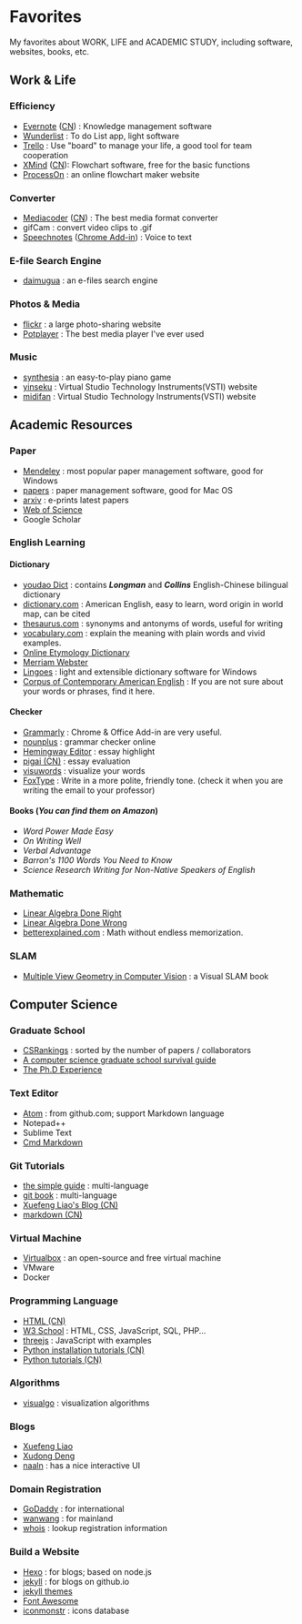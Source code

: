 # Favorites
My favorites about WORK, LIFE and ACADEMIC STUDY, including software, websites, books, etc.

## Work & Life
### Efficiency
- [Evernote](https://evernote.com) ([CN](https://www.yinxiang.com/)) : Knowledge management software
- [Wunderlist](https://www.wunderlist.com/) : To do List app, light software
- [Trello](https://trello.com/) : Use "board" to manage your life, a good tool for team cooperation
- [XMind](http://www.xmind.net/) ([CN](http://www.xmindchina.net/)): Flowchart software, free for the basic functions
- [ProcessOn](https://www.processon.com/) : an online flowchart maker website

### Converter
- [Mediacoder](http://www.mediacoderhq.com/) ([CN](http://www.mediacoder.com.cn/)) : The best media format converter
- gifCam : convert video clips to .gif
- [Speechnotes](https://speechnotes.co/) ([Chrome Add-in](https://chrome.google.com/webstore/detail/speechnotes-speech-to-tex/opekipbefdbacebgkjjdgoiofdbhocok)) : Voice to text

### E-file Search Engine
- [daimugua](http://md5.daimugua.com/) : an e-files search engine

### Photos & Media
- [flickr](https://www.flickr.com/) : a large photo-sharing website
- [Potplayer](http://potplayer.daum.net/) : The best media player I've ever used

### Music
- [synthesia](http://www.synthesiagame.com/) : an easy-to-play piano game
- [yinseku](http://www.yinseku.com/) : Virtual Studio Technology Instruments(VSTI) website
- [midifan](http://www.midifan.com/) : Virtual Studio Technology Instruments(VSTI) website

## Academic Resources
### Paper
- [Mendeley](https://www.mendeley.com/) : most popular paper management software, good for Windows
- [papers](http://papersapp.com/) : paper management software, good for Mac OS
- [arxiv](https://arxiv.org/) : e-prints latest papers
- [Web of Science](www.isiknowledge.com)
- Google Scholar

### English Learning
#### Dictionary
- [youdao Dict](http://dict.youdao.com/?keyfrom=cidian) : contains ***Longman*** and ***Collins*** English-Chinese bilingual dictionary
- [dictionary.com](http://www.dictionary.com/) : American English, easy to learn, word origin in world map, can be cited
- [thesaurus.com](http://www.thesaurus.com/) : synonyms and antonyms of words, useful for writing
- [vocabulary.com](https://www.vocabulary.com/dictionary/) : explain the meaning with plain words and vivid examples.
- [Online Etymology Dictionary](http://etymonline.com/)
- [Merriam Webster](https://www.merriam-webster.com/)
- [Lingoes](http://www.lingoes.cn/) : light and extensible dictionary software for Windows
- [Corpus of Contemporary American English](https://corpus.byu.edu/coca/) : If you are not sure about your words or phrases, find it here.

#### Checker
- [Grammarly](www.grammarly.com/) : Chrome & Office Add-in are very useful.
- [nounplus](https://www.nounplus.net/) : grammar checker online
- [Hemingway Editor](http://www.hemingwayapp.com/) : essay highlight
- [pigai (CN)](http://pigai.org/) : essay evaluation
- [visuwords](https://visuwords.com/) : visualize your words
- [FoxType](labs.foxtype.com/politeness) : Write in a more polite, friendly tone. (check it when you are writing the email to your professor)

#### Books (*You can find them on Amazon*)
- *Word Power Made Easy*
- *On Writing Well*
- *Verbal Advantage*
- *Barron's 1100 Words You Need to Know*
- *Science Research Writing for Non-Native Speakers of English*

### Mathematic
- [Linear Algebra Done Right](https://link.springer.com/book/10.1007%2F978-3-319-11080-6)
- [Linear Algebra Done Wrong](https://www.math.brown.edu/~treil/papers/LADW/book.pdf)
- [betterexplained.com](https://betterexplained.com/) : Math without endless memorization.

### SLAM
- [Multiple View Geometry in Computer Vision](http://www.robots.ox.ac.uk/~vgg/hzbook/) : a Visual SLAM book

## Computer Science
### Graduate School
- [CSRankings](http://csrankings.org/) : sorted by the number of papers / collaborators
- [A computer science graduate school survival guide](http://web.cs.ucla.edu/~palsberg/azuma.html)
- [The Ph.D Experience](http://cseweb.ucsd.edu/~mihir/phd.html)

### Text Editor
- [Atom](https://atom.io/) : from github.com; support Markdown language
- Notepad++
- Sublime Text
- [Cmd Markdown](https://www.zybuluo.com/mdeditor)

### Git Tutorials
- [the simple guide](https://rogerdudler.github.io/git-guide/) : multi-language
- [git book](https://git-scm.com/book) : multi-language
- [Xuefeng Liao's Blog (CN)](http://www.liaoxuefeng.com/wiki/0013739516305929606dd18361248578c67b8067c8c017b000)
- [markdown (CN)](http://www.jianshu.com/p/q81RER)

### Virtual Machine
- [Virtualbox](www.virtualbox.org) : an open-source and free virtual machine
- VMware
- Docker

### Programming Language
- [HTML (CN)](https://deerchao.net/tutorials/html/html.htm)
- [W3 School](https://www.w3schools.com/) : HTML, CSS, JavaScript, SQL, PHP...
- [threejs](https://threejs.org/) : JavaScript with examples
- [Python installation tutorials (CN)](http://share.fromwiz.com/share/s/3sW4qc0VC40a23KcyH11Fcav3iQVgl3VjQxj2gBC4G3Mq35h)
- [Python tutorials (CN)](http://www.pythondoc.com/)

### Algorithms
- [visualgo](http://visualgo.net/) : visualization algorithms

### Blogs
- [Xuefeng Liao](http://www.liaoxuefeng.com/)
- [Xudong Deng](http://www.jianshu.com/u/1562c7f16a04)
- [naaln](https://blog.naaln.com/) : has a nice interactive UI

### Domain Registration
- [GoDaddy](https://www.godaddy.com/) : for international
- [wanwang](https://wanwang.aliyun.com/) : for mainland
- [whois](https://whois.net/) : lookup registration information

### Build a Website
- [Hexo](https://hexo.io/docs/index.html) : for blogs; based on node.js
- [jekyll](https://jekyllrb.com/) : for blogs on github.io
- [jekyll themes](https://jekyllthemes.io/)
- [Font Awesome](http://fontawesome.io/)
- [iconmonstr](https://iconmonstr.com/) : icons database

